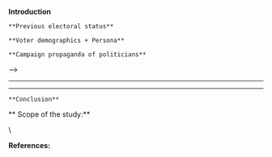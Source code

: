 <!--
**Rationale: **The main objective of the project is to create a tangible web application to know who to go based on certain stances on political issues. 

**Citations: APA (7th edition) \
**
-->
**Introduction**

<!-- <(This is more of a situation and it is divided into 4 parts)
 -->

    **Previous electoral status**

<!-- 
    (Explains the electoral system in the Philippines Kahit Aquino-related stuff. Add details on the multi-party system dynamics in the Philippines) -->

<!-- 
    (What is the role of technology in the Philippine elections) 
 -->

    **Voter demographics + Persona**


<!-- (Insert the demographics of the voters)
 -->


<!-- 
    (Creating a user-persona, ano ang affinities ng isang tao sa certain characteristics?) -->


<!-- 
    (Include the data on how many voters are in social media)
 -->


    **Campaign propaganda of politicians**

<!-- 
    <!-- (Insert the data regarding certain propagandas of politicians) -->
 -->
**	**
<!--  
(Explain how personality politics in the Philippines is propagating)
 -->


<!-- **	**(Explain the role of social media in the Philippine elections) -->

**	**

    **Conclusion**

<!-- 
    (Explain that this is a campaign for data-driven and evidence-based elections and that the goal of this project is to create a tool to study the political scenario in the Philippines.)
 -->
**	Scope of the study:**

<!-- **	**(consult with task 1 leaders for the scope of the Project)
 -->
 \
<!-- (Ano ba ang data na kukunin naten at ano ang mga questions na sasagutin naten)	
 -->
	

**References:**
















<!-- **//Notes: **

**/****

*** The goal is to mimic what the \**

*****

*****

***Campaign for data driven and evidence-based elections. **

*****

*****

*****

***Can wawe use this tool to study the voter’s demographic?**

*****

***Who are you as a voter?**

*****

***Which type of personalities to you like**

*****

*****

***Who is saying what in social media?**

*****

***What are the sentiments?**

*****

***What is the political stance in certain issues ansd what needs **

*****

*****

***What are the biases of our study?**

***//** -->
